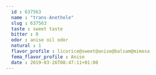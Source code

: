 ```yaml
---
  id : 637563
  name : "trans-Anethole"
  slug : 637563
  taste : sweet taste
  bitter : 0
  odor : anise oil odor
  natural : 1
  flavor_profile : licorice@sweet@anise@balsam@mimosa
  fema_flavor_profile : Anise
  date : 2019-03-26T08:47:11+01:00
---
```



